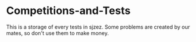  # Competitions-and-Tests
This is a storage of every tests in sjzez. Some problems are created by our mates, so don't use them to make money.

